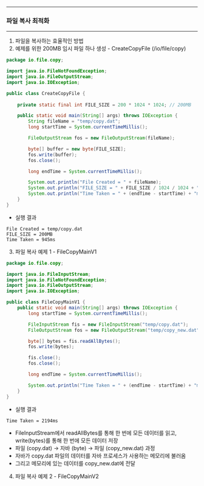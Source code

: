 -----
### 파일 복사 최적화
-----
1. 파일을 복사하는 효율적인 방법
2. 예제를 위한 200MB 임시 파일 하나 생성 - CreateCopyFile (/io/file/copy)
```java
package io.file.copy;

import java.io.FileNotFoundException;
import java.io.FileOutputStream;
import java.io.IOException;

public class CreateCopyFile {
    
    private static final int FILE_SIZE = 200 * 1024 * 1024; // 200MB

    public static void main(String[] args) throws IOException {
        String fileName = "temp/copy.dat";
        long startTime = System.currentTimeMillis();

        FileOutputStream fos = new FileOutputStream(fileName);

        byte[] buffer = new byte[FILE_SIZE];
        fos.write(buffer);
        fos.close();

        long endTime = System.currentTimeMillis();

        System.out.println("File Created = " + fileName);
        System.out.println("FILE_SIZE = " + FILE_SIZE / 1024 / 1024 + "MB");
        System.out.println("Time Taken = " + (endTime - startTime) + "ms");
    }
}
```
  - 실행 결과
```
File Created = temp/copy.dat
FILE_SIZE = 200MB
Time Taken = 945ms
```

3. 파일 복사 예제 1 - FileCopyMainV1
```java
package io.file.copy;

import java.io.FileInputStream;
import java.io.FileNotFoundException;
import java.io.FileOutputStream;
import java.io.IOException;

public class FileCopyMainV1 {
    public static void main(String[] args) throws IOException {
        long startTime = System.currentTimeMillis();

        FileInputStream fis = new FileInputStream("temp/copy.dat");
        FileOutputStream fos = new FileOutputStream("temp/copy_new.dat");

        byte[] bytes = fis.readAllBytes();
        fos.write(bytes);

        fis.close();
        fos.close();

        long endTime = System.currentTimeMillis();

        System.out.println("Time Taken = " + (endTime - startTime) + "ms");
    }
}
```
  - 실행 결과
```
Time Taken = 2194ms
```

  - FileInputStream에서 readAllBytes를 통해 한 번에 모든 데이터를 읽고, write(bytes)를 통해 한 번에 모든 데이터 저장
  - 파일 (copy.dat) → 자바 (byte) → 파일 (copy_new.dat) 과정
  - 자바가 copy.dat 파일의 데이터를 자바 프로세스가 사용하는 메모리에 불러옴
  - 그리고 메모리에 있는 데이터를 copy_new.dat에 전달

4. 파일 복사 예제 2 - FileCopyMainV2
